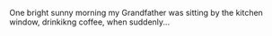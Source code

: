One bright sunny morning my Grandfather was sitting by the kitchen window, drinkikng coffee, when suddenly...
